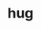 ---
category: 3-letters
denotation: null
name: hug
reference_link: https://www.etymonline.com/word/hug
root_language: null
root_name: null
title: hug
type: free
word_sums:
- respelling: hug
  sum: 'Hug + '
---